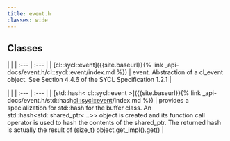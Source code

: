 ```yaml
---
title: event.h
classes: wide
---
```

## Classes

   |   |
| :--- | :--- |
| [cl::sycl::event]({{site.baseurl}}{% link _api-docs/event.h/cl::sycl::event/index.md %}) | event. Abstraction of a cl_event object. See Section 4.4.6 of the SYCL Specification 1.2.1  |


   |   |
| :--- | :--- |
| [std::hash< cl::sycl::event >]({{site.baseurl}}{% link _api-docs/event.h/std::hash<cl::sycl::event>/index.md %}) | provides a specialization for std::hash for the buffer class. An std::hash<std::shared_ptr<...>> object is created and its function call operator is used to hash the contents of the shared_ptr. The returned hash is actually the result of (size_t) object.get_impl().get()  |

